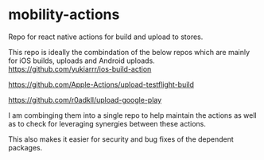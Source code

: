 # mobility-actions
Repo for react native actions for build and upload to stores.

This repo is ideally the combindation of the below repos which are mainly for iOS builds, uploads and Android uploads.
https://github.com/yukiarrr/ios-build-action

https://github.com/Apple-Actions/upload-testflight-build

https://github.com/r0adkll/upload-google-play


I am combinging them into a single repo to help maintain the actions as well as to check for leveraging synergies between these actions.

This also makes it easier for security and bug fixes of the dependent packages.
